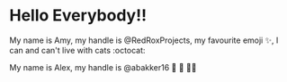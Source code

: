 # Hello Everybody!! 

My name is Amy, my handle is @RedRoxProjects, my favourite emoji :sparkles:, I can and can't live with cats :octocat:


My name is Alex, my handle is @abakker16 :dancer: :japanese_ogre: :ok_woman:
